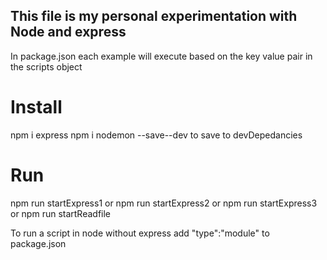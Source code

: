 ## This file is my personal experimentation with Node and express

In package.json each example will execute based on the key value pair in the scripts object

# Install

npm i express
npm i nodemon --save--dev to save to devDepedancies

# Run

npm run startExpress1
or
npm run startExpress2
or
npm run startExpress3
or
npm run startReadfile

To run a script in node without express add "type":"module" to package.json
